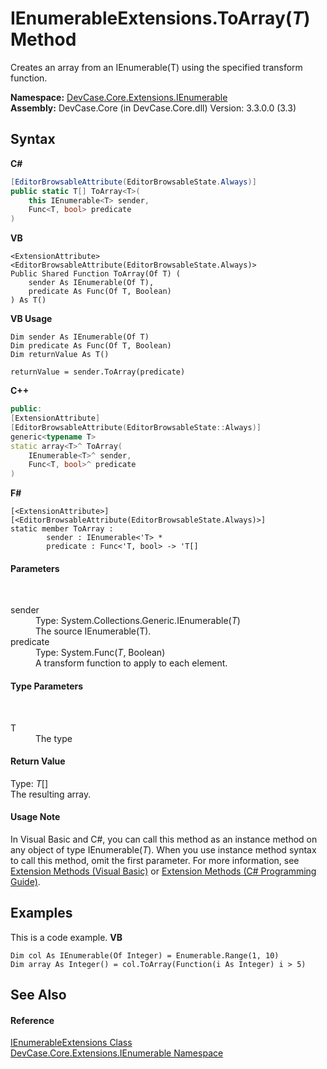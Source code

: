# IEnumerableExtensions.ToArray(*T*) Method 
 

Creates an array from an IEnumerable(T) using the specified transform function.

**Namespace:**&nbsp;<a href="N_DevCase_Core_Extensions_IEnumerable">DevCase.Core.Extensions.IEnumerable</a><br />**Assembly:**&nbsp;DevCase.Core (in DevCase.Core.dll) Version: 3.3.0.0 (3.3)

## Syntax

**C#**<br />
``` C#
[EditorBrowsableAttribute(EditorBrowsableState.Always)]
public static T[] ToArray<T>(
	this IEnumerable<T> sender,
	Func<T, bool> predicate
)

```

**VB**<br />
``` VB
<ExtensionAttribute>
<EditorBrowsableAttribute(EditorBrowsableState.Always)>
Public Shared Function ToArray(Of T) ( 
	sender As IEnumerable(Of T),
	predicate As Func(Of T, Boolean)
) As T()
```

**VB Usage**<br />
``` VB Usage
Dim sender As IEnumerable(Of T)
Dim predicate As Func(Of T, Boolean)
Dim returnValue As T()

returnValue = sender.ToArray(predicate)
```

**C++**<br />
``` C++
public:
[ExtensionAttribute]
[EditorBrowsableAttribute(EditorBrowsableState::Always)]
generic<typename T>
static array<T>^ ToArray(
	IEnumerable<T>^ sender, 
	Func<T, bool>^ predicate
)
```

**F#**<br />
``` F#
[<ExtensionAttribute>]
[<EditorBrowsableAttribute(EditorBrowsableState.Always)>]
static member ToArray : 
        sender : IEnumerable<'T> * 
        predicate : Func<'T, bool> -> 'T[] 

```


#### Parameters
&nbsp;<dl><dt>sender</dt><dd>Type: System.Collections.Generic.IEnumerable(*T*)<br />The source IEnumerable(T).</dd><dt>predicate</dt><dd>Type: System.Func(*T*, Boolean)<br />A transform function to apply to each element.</dd></dl>

#### Type Parameters
&nbsp;<dl><dt>T</dt><dd>The type</dd></dl>

#### Return Value
Type: *T*[]<br />The resulting array.

#### Usage Note
In Visual Basic and C#, you can call this method as an instance method on any object of type IEnumerable(*T*). When you use instance method syntax to call this method, omit the first parameter. For more information, see <a href="https://docs.microsoft.com/dotnet/visual-basic/programming-guide/language-features/procedures/extension-methods">Extension Methods (Visual Basic)</a> or <a href="https://docs.microsoft.com/dotnet/csharp/programming-guide/classes-and-structs/extension-methods">Extension Methods (C# Programming Guide)</a>.

## Examples
This is a code example. 
**VB**<br />
``` VB
Dim col As IEnumerable(Of Integer) = Enumerable.Range(1, 10)
Dim array As Integer() = col.ToArray(Function(i As Integer) i > 5)
```


## See Also


#### Reference
<a href="T_DevCase_Core_Extensions_IEnumerable_IEnumerableExtensions">IEnumerableExtensions Class</a><br /><a href="N_DevCase_Core_Extensions_IEnumerable">DevCase.Core.Extensions.IEnumerable Namespace</a><br />